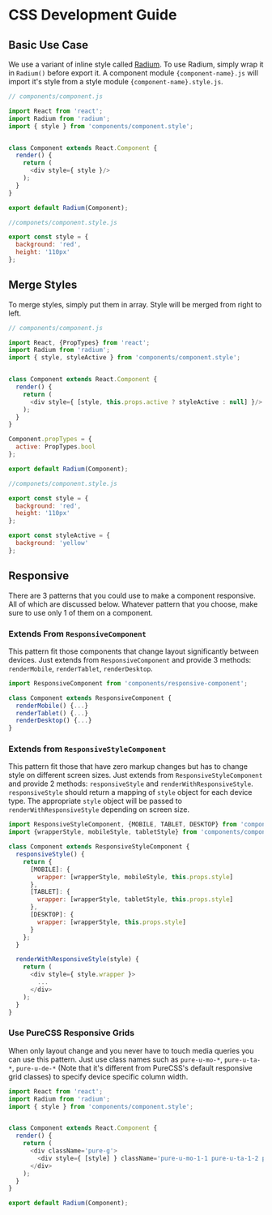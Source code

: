 # CSS Development Guide

## Basic Use Case

We use a variant of inline style called [Radium](https://github.com/FormidableLabs/radium). To use Radium, simply wrap it in `Radium()` before export it. A component module `{component-name}.js` will import it's style from a style module `{component-name}.style.js`.

```javascript
// components/component.js

import React from 'react';
import Radium from 'radium';
import { style } from 'components/component.style';


class Component extends React.Component {
  render() {
    return (
      <div style={ style }/>
    );
  }
}

export default Radium(Component);
```

```javascript
//componets/component.style.js

export const style = {
  background: 'red',
  height: '110px'
};
```

## Merge Styles

To merge styles, simply put them in array. Style will be merged from right to left.

```javascript
// components/component.js

import React, {PropTypes} from 'react';
import Radium from 'radium';
import { style, styleActive } from 'components/component.style';


class Component extends React.Component {
  render() {
    return (
      <div style={ [style, this.props.active ? styleActive : null] }/>
    );
  }
}

Component.propTypes = {
  active: PropTypes.bool
};

export default Radium(Component);
```

```javascript
//componets/component.style.js

export const style = {
  background: 'red',
  height: '110px'
};

export const styleActive = {
  background: 'yellow'
};
```

## Responsive

There are 3 patterns that you could use to make a component responsive. All of which are discussed below. Whatever pattern that you choose, make sure to use only 1 of them on a component.

### Extends From `ResponsiveComponent`

This pattern fit those components that change layout significantly between devices. Just extends from `ResponsiveComponent` and provide 3 methods: `renderMobile`, `renderTablet`, `renderDesktop`.

```javascript
import ResponsiveComponent from 'components/responsive-component';

class Component extends ResponsiveComponent {
  renderMobile() {...}
  renderTablet() {...}
  renderDesktop() {...}
}
```

### Extends from `ResponsiveStyleComponent`

This pattern fit those that have zero markup changes but has to change style on different screen sizes. Just extends from `ResponsiveStyleComponent` and provide 2 methods: `responsiveStyle` and `renderWithResponsiveStyle`. `responsiveStyle` should return a mapping of `style` object for each device type. The appropriate `style` object will be passed to `renderWithResponsiveStyle` depending on screen size.

```javascript
import ResponsiveStyleComponent, {MOBILE, TABLET, DESKTOP} from 'components/responsive-style-component';
import {wrapperStyle, mobileStyle, tabletStyle} from 'components/component.style.js';

class Component extends ResponsiveStyleComponent {
  responsiveStyle() {
    return {
      [MOBILE]: {
        wrapper: [wrapperStyle, mobileStyle, this.props.style]
      },
      [TABLET]: {
        wrapper: [wrapperStyle, tabletStyle, this.props.style]
      },
      [DESKTOP]: {
        wrapper: [wrapperStyle, this.props.style]
      }
    };
  }

  renderWithResponsiveStyle(style) {
    return (
      <div style={ style.wrapper }>
        ...
      </div>
    );
  }
}
```

### Use PureCSS Responsive Grids

When only layout change and you never have to touch media queries you can use this pattern. Just use class names such as `pure-u-mo-*`, `pure-u-ta-*`, `pure-u-de-*` (Note that it's different from PureCSS's default responsive grid classes) to specify device specific column width.

```javascript
import React from 'react';
import Radium from 'radium';
import { style } from 'components/component.style';


class Component extends React.Component {
  render() {
    return (
      <div className='pure-g'>
        <div style={ [style] } className='pure-u-mo-1-1 pure-u-ta-1-2 pure-u-de-1-3'/>
      </div>
    );
  }
}

export default Radium(Component);
```
